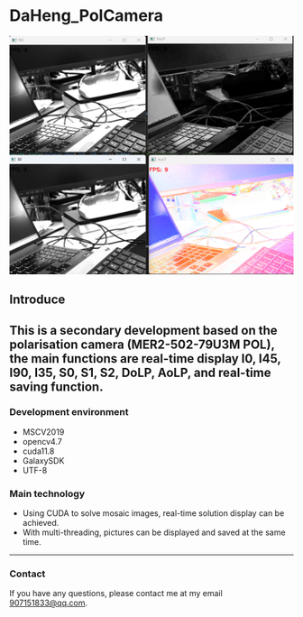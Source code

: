 # DaHeng_PolCamera
![MyPicture](https://raw.githubusercontent.com/Gutsfig/DaHeng_PolCamera/main/IMG/1746620104091.jpg)
## Introduce
This is a secondary development based on the polarisation camera (MER2-502-79U3M POL), the main functions are real-time display I0, I45, I90, I35, S0, S1, S2, DoLP, AoLP, and real-time saving function.
---
### Development environment
* MSCV2019
* opencv4.7
* cuda11.8
* GalaxySDK
* UTF-8
### Main technology
* Using CUDA to solve mosaic images, real-time solution display can be achieved.
* With multi-threading, pictures can be displayed and saved at the same time.
---
### Contact
If you have any questions, please contact me at my email 907151833@qq.com.